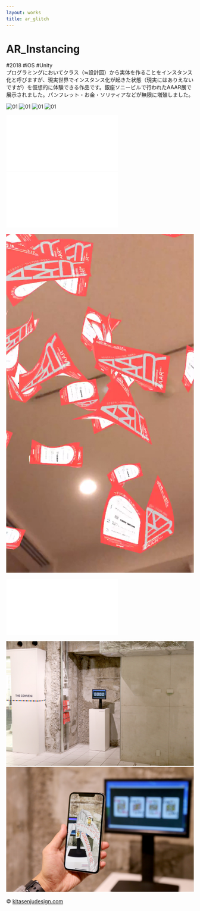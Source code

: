 ```yaml
---
layout: works
title: ar_glitch
---
```


# AR_Instancing

<div class="tags">#2018 #iOS #Unity</div>

<div class="description">プログラミングにおいてクラス（≒設計図）から実体を作ることをインスタンス化と呼びますが、現実世界でインスタンス化が起きた状態（現実にはありえないですが）を仮想的に体験できる作品です。銀座ソニービルで行われたAAAR展で展示されました。パンフレット・お金・ソリティアなどが無限に増殖しました。
</div>

![01](./aaar01.jpg)
![01](./1000yenA.jpg)
![01](./1000yenB.jpg)
![01](./1000yenC.jpg)

<div class="videoB">
<iframe src="//player.vimeo.com/video/311863973" frameborder="0" webkitAllowFullScreen mozallowfullscreen allowFullScreen></iframe>
</div>

<div class="videoB">
<iframe src="//player.vimeo.com/video/317752750" frameborder="0" webkitAllowFullScreen mozallowfullscreen allowFullScreen></iframe>
</div>

![01](./aaar.jpg)

<div class="videoB">
<iframe src="//player.vimeo.com/video/313741764" frameborder="0" webkitAllowFullScreen mozallowfullscreen allowFullScreen></iframe>
</div>


![01](./a.jpg)
![01](./b.jpg)

<div class="footer">
  &copy; <a href="https://kitasenjudesign.com">kitasenjudesign.com</a>
</div>
